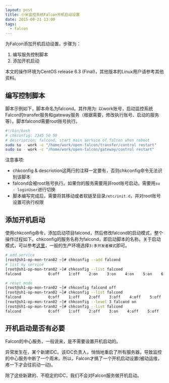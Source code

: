 ```yaml
---
layout: post
title: 小米监控系统Falcon开机启动设置
date: 2015-09-21 13:00
tags:
  - falcon
---
```


为Falcon添加开机启动设置，步骤为：

1. 编写服务控制脚本
2. 添加开机启动

本文的操作环境为CentOS release 6.3 (Final)，其他版本的Linux用户请参考其他资料。

## 编写控制脚本

脚本示例如下，脚本命名为falcond。其作用为: 以work账号，启动监控系统Falcon的transfer服务和gateway服务（根据需要，修改执行账号、启动的服务等）。脚本falcond需要root账号执行。

```bash
#!/bin/bash
# chkconfig: 2345 50 50
# description: falcond, start main service of falcon when reboot
sudo su - work -c "/home/work/open-falcon/transfer/control restart"
sudo su - work -c "/home/work/open-falcon/gateway/control restart"

```

注意事项:

+ chkconfig  & descriotion这两行的注释一定要有，否则chkconfig命令无法识别该脚本
+ falcond会被root账号执行。如果你的服务需要用非root账号启动，需要用`su - loginUser`进行切换
+ 脚本编写完成后，需要将其移动或者软链至目录`/etc/init.d`，并对root账号设置可执行权限


## 添加开机启动
使用chkconfig命令，添加启动项目falcond，然后修改falcond的启动模式，整个操作过程如下。chkconfig的服务名称为falcond，即启动脚本的名称。关于启动模式，可以参考[这里](http://www.cnblogs.com/xiaoluo501395377/archive/2013/04/01/2992755.html)，一般的生产环境选择`3:多开发者模式`即可。

```bash
# add service
[root@sh1-op-mon-tran02 ~]# chkconfig --add falcond
# list my service
[root@sh1-op-mon-tran02 ~]# chkconfig --list falcond
falcond            0:off    1:off    2:on    3:on    4:on    5:on    6:off

# reset mode
[root@sh1-op-mon-tran02 ~]# chkconfig falcond off
[root@sh1-op-mon-tran02 ~]# chkconfig --list falcond
falcond            0:off    1:off    2:off    3:off    4:off    5:off    6:off
[root@sh1-op-mon-tran02 ~]# chkconfig --level 3 falcond on
[root@sh1-op-mon-tran02 ~]# chkconfig --list falcond
falcond            0:off    1:off    2:off    3:on    4:off    5:off    6:off

```

## 开机启动是否有必要
Falcon的中心服务，一般说来，是不需要设置开机启动的。

异常发生在，某个新建IDC。该IDC负责人，悄悄地重启了所有服务器，导致监控的中心服务中断了一个周末。所以，Falcon才搞了一个开机启动设置(被动运维，疼一下才会往前动一动)。

除了这些新建的、不稳定的IDC，我们不会对Falcon服务做开机启动。



